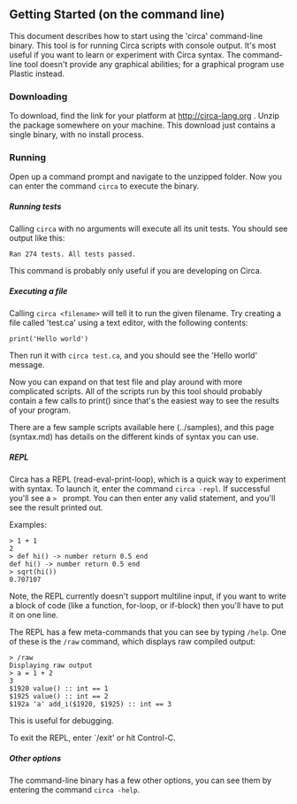 
Getting Started (on the command line)
-------------------------------------

This document describes how to start using the 'circa' command-line binary. This tool is for running Circa scripts with console output. It's most useful if you want to learn or experiment with Circa syntax. The command-line tool doesn't provide any graphical abilities; for a graphical program use Plastic instead. 

### Downloading

To download, find the link for your platform at http://circa-lang.org . Unzip the package somewhere on your machine. This download just contains a single binary, with no install process.

### Running

Open up a command prompt and navigate to the unzipped folder. Now you can enter the command `circa` to execute the binary.

##### Running tests

Calling `circa` with no arguments will execute all its unit tests. You should see output like this:

    Ran 274 tests. All tests passed.

This command is probably only useful if you are developing on Circa.

##### Executing a file

Calling `circa <filename>` will tell it to run the given filename. Try creating a file called 'test.ca' using a text editor, with the following contents:

    print('Hello world')

Then run it with `circa test.ca`, and you should see the 'Hello world' message.

Now you can expand on that test file and play around with more complicated scripts. All of the scripts run by this tool should probably contain a few calls to print() since that's the easiest way to see the results of your program.

There are a few sample scripts available here (../samples), and this page (syntax.md) has details on the different kinds of syntax you can use.

##### REPL

Circa has a REPL (read-eval-print-loop), which is a quick way to experiment with syntax. To launch it, enter the command `circa -repl`. If successful you'll see a `> ` prompt. You can then enter any valid statement, and you'll see the result printed out.

Examples:

    > 1 + 1
    2
    > def hi() -> number return 0.5 end
    def hi() -> number return 0.5 end
    > sqrt(hi())
    0.707107

Note, the REPL currently doesn't support multiline input, if you want to write a block of code (like a function, for-loop, or if-block) then you'll have to put it on one line.

The REPL has a few meta-commands that you can see by typing `/help`. One of these is the `/raw` command, which displays raw compiled output:

    > /raw
    Displaying raw output
    > a = 1 + 2
    3
    $1920 value() :: int == 1
    $1925 value() :: int == 2
    $192a 'a' add_i($1920, $1925) :: int == 3

This is useful for debugging.

To exit the REPL, enter `/exit' or hit Control-C.

##### Other options

The command-line binary has a few other options, you can see them by entering the command `circa -help`.
